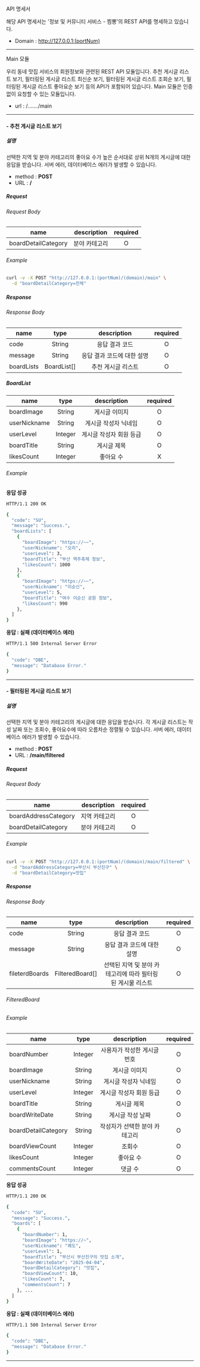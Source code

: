 API 명세서

해당 API 명세서는 '정보 및 커뮤니티 서비스 - 찜뽕'의 REST API를 명세하고 있습니다.

- Domain : http://127.0.0.1:(portNum)

***

Main 모듈

우리 동네 맛집 서비스의 회원정보와 관련된 REST API 모듈입니다.
추천 게시글 리스트 보기, 필터링된 게시글 리스트 최신순 보기, 필터링된 게시글 리스트 조회순 보기, 필터링된 게시글 리스트 좋아요순 보기 등의 API가 포함되어 있습니다.
Main 모듈은 인증 없이 요청할 수 있는 모듈입니다.

- url : /......./main

***

#### - 추천 게시글 리스트 보기

##### 설명

선택한 지역 및 분야 카테고리의 좋아요 수가 높은 순서대로 상위 N개의 게시글에 대한 응답을 받습니다. 서버 에러, 데이터베이스 에러가 발생할 수 있습니다.

- method : **POST**
- URL : **/**

##### Request

###### Request Body

| name | description | required |
|---|:---:|:---:|
| boardDetailCategory | 분야 카테고리 | O |

###### Example

```bash
curl -v -X POST "http://127.0.0.1:(portNum)/(domain)/main" \
  -d "boardDetailCategory=전체"
```

##### Response

###### Response Body

| name | type | description | required |
|---|:---:|:---:|:---:|
| code | String | 응답 결과 코드 | O |
| message | String | 응답 결과 코드에 대한 설명 | O |
| boardLists | BoardList[] | 추천 게시글 리스트 | O |

##### BoardList

| name | type | description | required |
|---|:---:|:---:|:---:|
| boardImage | String | 게시글 이미지 | O |
| userNickname | String | 게시글 작성자 닉네임 | O |
| userLevel | Integer | 게시글 작성자 회원 등급 | O |
| boardTitle | String | 게시글 제목 | O |
| likesCount | Integer | 좋아요 수 | X |

###### Example

**응답 성공**
```bash
HTTP/1.1 200 OK

{
  "code": "SU",
  "message": "Success.",
  "boardLists": [
    {
      "boardImage": "https://~~",
      "userNickname": "오리",
      "userLevel": 3,
      "boardTitle": "부산 맥주축제 정보",
      "likesCount": 1000
    },
    {
      "boardImage": "https://~~",
      "userNickname": "이순신",
      "userLevel": 5,
      "boardTitle": "여수 이순신 공원 정보",
      "likesCount": 990
    },
  ]
}
```

**응답 : 실패 (데이터베이스 에러)**
```bash
HTTP/1.1 500 Internal Server Error

{
  "code": "DBE",
  "message": "Database Error."
}
```

***

#### - 필터링된 게시글 리스트 보기

##### 설명 

 선택한 지역 및 분야 카테고리의 게시글에 대한 응답을 받습니다. 각 게시글 리스트는 작성 날짜 또는 조회수, 좋아요수에 따라 오름차순 정렬될 수 있습니다. 서버 에러, 데이터베이스 에러가 발생할 수 있습니다.

- method : **POST**
- URL : **/main/filtered**

##### Request

###### Request Body

| name | description | required |
|---|:---:|:---:|
| boardAddressCategory | 지역 카테고리 | O |
| boardDetailCategory | 분야 카테고리 | O |

###### Example

```bash
curl -v -X POST "http://127.0.0.1:(portNum)/(domain)/main/filtered" \
  -d "boardAddressCategory=부산시 부산진구" \
  -d "boardDetailCategory=맛집"
```

##### Response

###### Response Body

| name | type | description | required |
|---|:---:|:---:|:---:|
| code | String | 응답 결과 코드 | O |
| message | String | 응답 결과 코드에 대한 설명 | O |
| fileterdBoards | FilteredBoard[] | 선택된 지역 및 분야 카테고리에 따라 필터링된 게시물 리스트 | O |

###### FilteredBoard

###### Example

| name | type | description | required |
|---|:---:|:---:|:---:|
| boardNumber | Integer | 사용자가 작성한 게시글 번호 | O |
| boardImage | String | 게시글 이미지 | O |
| userNickname | String | 게시글 작성자 닉네임 | O |
| userLevel | Integer | 게시글 작성자 회원 등급 | O |
| boardTitle | String | 게시글 제목 | O |
| boardWriteDate | String | 게시글 작성 날짜 | O |
| boardDetailCategory | String | 작성자가 선택한 분야 카테고리 | O |
| boardViewCount | Integer | 조회수 | O |
| likesCount | Integer | 좋아요 수 | O |
| commentsCount | Integer | 댓글 수 | O |

**응답 성공**
```bash
HTTP/1.1 200 OK

{
  "code": "SU",
  "message": "Success.",
  "boards": [
    {
      "boardNumber": 1,
      "boardImage": "https://~",
      "userNickname": "쾌도",
      "userLevel": 1,
      "boardTitle": "부산시 부산진구의 맛집 소개",
      "boardWriteDate": "2025-04-04",
      "boardDetailCategory": "맛집",
      "boardViewCount": 10,
      "likesCount": 7,
      "commentsCount": 7
    }, ...
  ]
}
```

**응답 : 실패 (데이터베이스 에러)**
```bash
HTTP/1.1 500 Internal Server Error

{
  "code": "DBE",
  "message": "Database Error."
}
```

***
